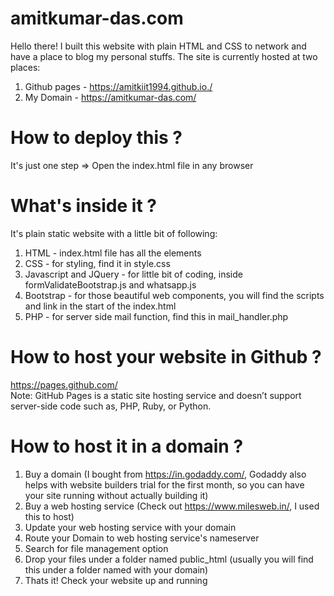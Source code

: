 # amitkumar-das.com
Hello there! I built this website with plain HTML and CSS to network and have a place to blog my personal stuffs.
The site is currently hosted at two places:
1. Github pages - https://amitkiit1994.github.io./
2. My Domain - https://amitkumar-das.com/

# How to deploy this ?
It's just one step => Open the index.html file in any browser

# What's inside it ?
It's plain static website with a little bit of following:
1. HTML - index.html file has all the elements
2. CSS - for styling, find it in style.css
3. Javascript and JQuery - for little bit of coding, inside formValidateBootstrap.js and whatsapp.js
4. Bootstrap - for those beautiful web components, you will find the scripts and link in the start of the index.html
5. PHP - for server side mail function, find this in mail_handler.php

# How to host your website in Github ?
https://pages.github.com/ <br>
Note: GitHub Pages is a static site hosting service and doesn’t support server-side code such as, PHP, Ruby, or Python.

# How to host it in a domain ?
1. Buy a domain (I bought from https://in.godaddy.com/, Godaddy also helps with website builders trial for the first month, so you can have your site running without actually building it)
2. Buy a web hosting service (Check out https://www.milesweb.in/, I used this to host)
3. Update your web hosting service with your domain
4. Route your Domain to web hosting service's nameserver
5. Search for file management option
6. Drop your files under a folder named public_html (usually you will find this under a folder named with your domain)
7. Thats it! Check your website up and running






